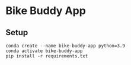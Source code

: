 # Bike Buddy App

## Setup

```
conda create --name bike-buddy-app python=3.9
conda activate bike-buddy-app
pip install -r requirements.txt
```